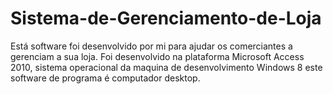 # Sistema-de-Gerenciamento-de-Loja
Está software foi desenvolvido por mi para ajudar os comerciantes a gerenciam a sua loja. Foi desenvolvido na plataforma Microsoft Access 2010, sistema operacional da maquina de desenvolvimento Windows 8 este software de programa é computador desktop.     
